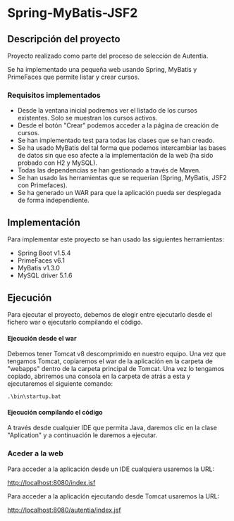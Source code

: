 # Spring-MyBatis-JSF2

## Descripción del proyecto

Proyecto realizado como parte del proceso de selección de Autentia.

Se ha implementado una pequeña web usando Spring, MyBatis y PrimeFaces que permite listar y crear cursos.

### Requisitos implementados

 - Desde la ventana inicial podremos ver el listado de los cursos existentes. Solo se muestran los cursos activos.
 - Desde el botón "Crear" podemos acceder a la página de creación de cursos.
 - Se han implementado test para todas las clases que se han creado.
 - Se ha usado MyBatis del tal forma que podemos intercambiar las bases de datos sin que eso afecte a la implementación de la web (ha sido probado con H2 y MySQL).
 - Todas las dependencias se han gestionado a través de Maven.
 - Se han usado las herramientas que se requerían (Spring, MyBatis, JSF2 con Primefaces).
 - Se ha generado un WAR para que la aplicación pueda ser desplegada de forma independiente.


## Implementación

Para implementar este proyecto se han usado las siguientes herramientas:

 - Spring Boot v1.5.4
 - PrimeFaces v6.1
 - MyBatis v1.3.0
 - MySQL driver 5.1.6

## Ejecución

Para ejecutar el proyecto, debemos de elegir entre ejecutarlo desde el fichero war o ejecutarlo compilando el código.

#### Ejecución desde el war

Debemos tener Tomcat v8 descomprimido en nuestro equipo.
Una vez que tengamos Tomcat, copiaremos el war de la aplicación en la carpeta de "webapps" dentro de la carpeta principal de Tomcat. Una vez lo tengamos copiado, abriremos una consola en la carpeta de atrás a esta y ejecutaremos el siguiente comando:

`.\bin\startup.bat`


#### Ejecución compilando el código
A través desde cualquier IDE que permita Java, daremos clic en la clase "Aplication" y a continuación le daremos a ejecutar.

### Aceder a la web

Para acceder a la aplicación desde un IDE cualquiera usaremos la URL:

[http://localhost:8080/index.jsf](http://localhost:8080/index.jsf)

Para acceder a la aplicación ejecutando desde Tomcat usaremos la URL:

[http://localhost:8080/autentia/index.jsf](http://localhost:8080/autentia/index.jsf)
